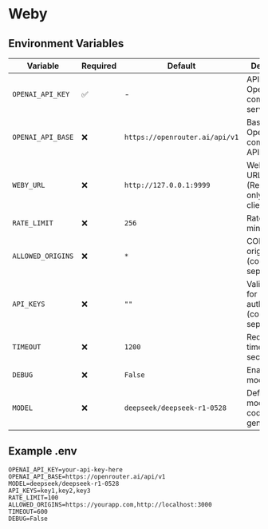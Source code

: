 # Weby

## Environment Variables

| Variable | Required | Default | Description |
|----------|----------|---------|-------------|
| `OPENAI_API_KEY` | ✅ | - | API key for OpenAI-compatible service |
| `OPENAI_API_BASE` | ❌ | `https://openrouter.ai/api/v1` | Base URL for OpenAI-compatible API |
| `WEBY_URL` | ❌ | `http://127.0.0.1:9999` | Weby service URL (Required only for test client) |
| `RATE_LIMIT` | ❌ | `256` | Rate limit per minute per IP |
| `ALLOWED_ORIGINS` | ❌ | `*` | CORS allowed origins (comma-separated) |
| `API_KEYS` | ❌ | `""` | Valid API keys for authentication (comma-separated) |
| `TIMEOUT` | ❌ | `1200` | Request timeout in seconds |
| `DEBUG` | ❌ | `False` | Enable debug mode |
| `MODEL` | ❌ | `deepseek/deepseek-r1-0528` | Default AI model for code generation |

## Example .env

```env
OPENAI_API_KEY=your-api-key-here
OPENAI_API_BASE=https://openrouter.ai/api/v1
MODEL=deepseek/deepseek-r1-0528
API_KEYS=key1,key2,key3
RATE_LIMIT=100
ALLOWED_ORIGINS=https://yourapp.com,http://localhost:3000
TIMEOUT=600
DEBUG=False
```